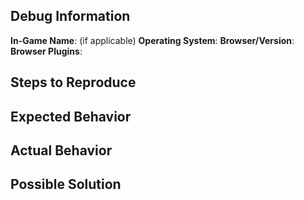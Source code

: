 <!--
  ARE YOU REPORTING A BUG?

  If the answered "Yes":
    It is REQUIRED to fill the rest of this template.

  If the answered "No":
    You can safely delete this template and write your own ticket.
-->

## Debug Information

**In-Game Name**: (if applicable)
**Operating System**: 
**Browser/Version**: 
**Browser Plugins**: 

## Steps to Reproduce

<!--
  How would you describe your issue to someone who doesn’t know you or your project?
  Try to write a sequence of steps that anybody can repeat to see the issue.
  Be specific! If the bug cannot be reproduced, your issue may be closed.
-->

## Expected Behavior

<!--
  How did you expect it would behave?
  It’s fine if you’re not sure your understanding is correct.
  Just write down what you thought would happen.
-->

## Actual Behavior

<!--
  Did something go wrong?
  Is something broken, or not behaving as you expected?
  Describe this section in detail, and attach screenshots if possible.
  Don't just say "it doesn't work", as it would be like saying "it hurts" to a doctor.
-->

## Possible Solution

<!--
  Don't worry if you do not have a possible solution. But if you have some idea of how this
  could be fixed, type it here!
-->